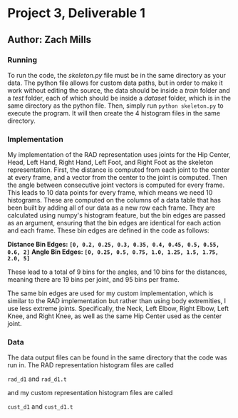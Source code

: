 # Project 3, Deliverable 1
## Author: Zach Mills

### Running
To run the code, the *skeleton.py* file must be in the same directory as your data. The python file allows for custom data paths, but in order to make it work without editing the source, the data should be inside a *train* folder and a *test* folder, each of which should be inside a *dataset* folder, which is in the same directory as the python file. Then, simply run `python skeleton.py` to execute the program. It will then create the 4 histogram files in the same directory.

### Implementation
My implementation of the RAD representation uses joints for the Hip Center, Head, Left Hand, Right Hand, Left Foot, and Right Foot as the skeleton representation. First, the distance is computed from each joint to the center at every frame, and a vector from the center to the joint is computed. Then the angle between consecutive joint vectors is computed for every frame. This leads to 10 data points for every frame, which means we need 10 histograms. These are computed on the columns of a data table that has been built by adding all of our data as a new row each frame. They are calculated using numpy's histogram feature, but the bin edges are passed as an argument, ensuring that the bin edges are identical for each action and each frame. These bin edges are defined in the code as follows:

**Distance Bin Edges: `[0, 0.2, 0.25, 0.3, 0.35, 0.4, 0.45, 0.5, 0.55, 0.6, 2]`**
**Angle Bin Edges: `[0, 0.25, 0.5, 0.75, 1.0, 1.25, 1.5, 1.75, 2.0, 5]`**

These lead to a total of 9 bins for the angles, and 10 bins for the distances, meaning there are 19 bins per joint, and 95 bins per frame.

The same bin edges are used for my custom implementation, which is similar to the RAD implementation but rather than using body extremities, I use less extreme joints. Specifically, the Neck, Left Elbow, Right Elbow, Left Knee, and Right Knee, as well as the same Hip Center used as the center joint.

### Data
The data output files can be found in the same directory that the code was run in. The RAD representation histogram files are called

`rad_d1` and `rad_d1.t`

and my custom representation histogram files are called

`cust_d1` and `cust_d1.t`
